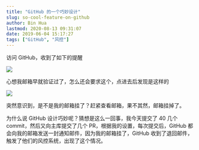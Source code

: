 ```yaml
---
title: "GitHub 的一个巧妙设计"
slug: so-cool-feature-on-github
author: Bin Hua
lastmod: 2020-08-13 09:31:07
date: 2019-06-04 15:17:27
tags: ["GitHub", "风控"]
---
```


访问 GitHub，收到了如下的提醒

![](/imgs/so-cool-feature-on-github-01.png)

心想我邮箱早就验证过了，怎么还会要求这个，点进去后发现是这样的

![](/imgs/so-cool-feature-on-github-02.png)

突然意识到，是不是我的邮箱挂了？赶紧查看邮箱，果不其然，邮箱挂掉了。

为什么说 GitHub 设计巧妙呢？猜想是这么一回事，我今天提交了 40 几个 commit，然后又向主库提交了几个 PR，根据我的设置，每次提交后，GitHub 都会向我的邮箱发送一封通知邮件，因为我的邮箱挂了，GitHub 收到了退回邮件，触发了他们的风控系统，出现了这个情况。
